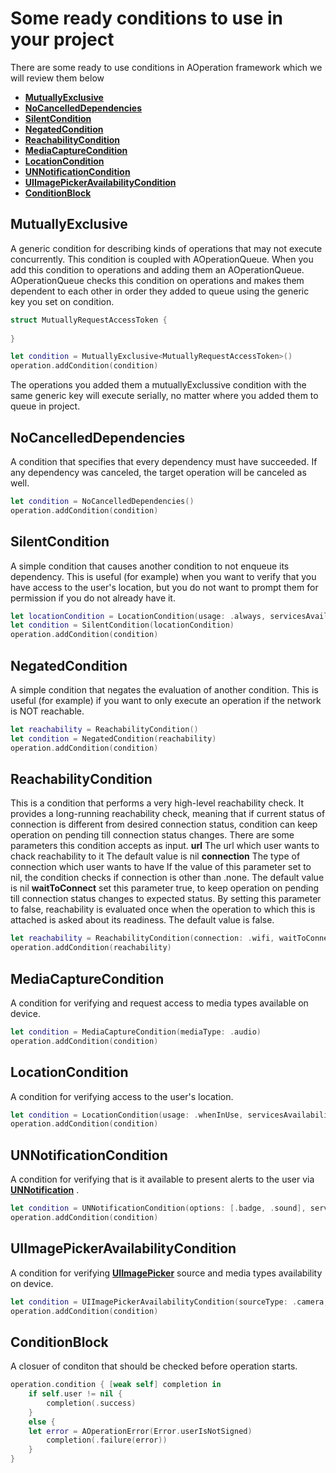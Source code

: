 # Some ready conditions to use in your project 
There are some ready to use conditions in AOperation framework which we will review them below 

* **[MutuallyExclusive](#mutuallyexclusive)**
* **[NoCancelledDependencies](#nocancelleddependencies)**
* **[SilentCondition](#silentcondition)**
* **[NegatedCondition](#negatedcondition)**
* **[ReachabilityCondition](#reachabilitycondition)**
* **[MediaCaptureCondition](#mediacapturecondition)**
* **[LocationCondition](#locationcondition)**
* **[UNNotificationCondition](#unnotificationcondition)**
* **[UIImagePickerAvailabilityCondition](#uiimagepickeravailabilitycondition)**
* **[ConditionBlock](#conditionblock)**

## MutuallyExclusive
A generic condition for describing kinds of operations that may not execute concurrently.
This condition is coupled with AOperationQueue.
When you add this condition to operations and adding them an AOperationQueue. AOperationQueue checks this condition on operations and makes them dependent to each other in order they added to queue using the generic key you set on condition. 

```swift
struct MutuallyRequestAccessToken {
	
}

let condition = MutuallyExclusive<MutuallyRequestAccessToken>()
operation.addCondition(condition)
```

The operations you added them a mutuallyExclussive condition with the same generic key will execute serially, no matter where you added them to queue in project.

## NoCancelledDependencies
A condition that specifies that every dependency must have succeeded.
If any dependency was canceled, the target operation will be canceled as well.
    
```swift
let condition = NoCancelledDependencies()
operation.addCondition(condition)
```

## SilentCondition
A simple condition that causes another condition to not enqueue its dependency.
This is useful (for example) when you want to verify that you have access to the user's location, but you do not want to prompt them for permission if you do not already have it.

```swift
let locationCondition = LocationCondition(usage: .always, servicesAvailability: [.headingAvailable])
let condition = SilentCondition(locationCondition)
operation.addCondition(condition)
```

## NegatedCondition
A simple condition that negates the evaluation of another condition.
This is useful (for example) if you want to only execute an operation if the  network is NOT reachable.

```swift
let reachability = ReachabilityCondition()
let condition = NegatedCondition(reachability)
operation.addCondition(condition)
```
## ReachabilityCondition
This is a condition that performs a very high-level reachability check.
It provides a long-running reachability check, meaning that if current status of connection is different from desired connection status, condition can keep operation on pending till connection status changes.
There are some parameters this condition accepts as input.
**url**
The url which user wants to chack reachability to it The default value is nil
**connection**
The type of connection which user wants to have If the value of this parameter set to nil, the condition checks if connection is other than .none. The default value is nil
**waitToConnect**
set this parameter true, to keep operation on pending till connection status changes to expected status. By setting this parameter to false, reachability is evaluated once when the operation to which this is attached is asked about its readiness. The default value is false.

```swift
let reachability = ReachabilityCondition(connection: .wifi, waitToConnect: true)
operation.addCondition(reachability)
```

## MediaCaptureCondition
A condition for verifying and request access to media types available on device.

```swift
let condition = MediaCaptureCondition(mediaType: .audio)
operation.addCondition(condition)
```

## LocationCondition
A condition for verifying access to the user's location.

```swift
let condition = LocationCondition(usage: .whenInUse, servicesAvailability: [.headingAvailable])
operation.addCondition(condition)
```
## UNNotificationCondition
A condition for verifying that is it available to present alerts to the user via
    **[UNNotification](https://developer.apple.com/documentation/usernotifications/)** .

```swift
let condition = UNNotificationCondition(options: [.badge, .sound], servicesAvailability: [.headingAvailable])
operation.addCondition(condition)
```

## UIImagePickerAvailabilityCondition

A condition for verifying **[UIImagePicker](https://developer.apple.com/documentation/uikit/uiimagepickercontroller)** source and media types availability on device.

```swift
let condition = UIImagePickerAvailabilityCondition(sourceType: .camera, mediaTypes: [(kUTTypeMovie as String)])
operation.addCondition(condition)
```

## ConditionBlock
A closuer of conditon that should be checked before operation starts.

```swift
operation.condition { [weak self] completion in
	if self.user != nil {
		completion(.success)
	}
	else {
	let error = AOperationError(Error.userIsNotSigned)
		completion(.failure(error))
	}
}
```
